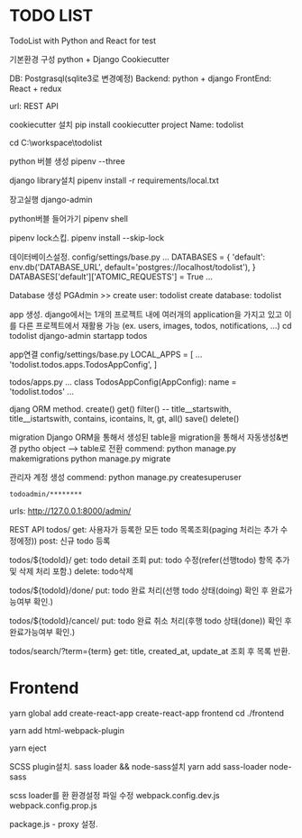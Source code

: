 # TODO LIST

TodoList with Python and React for test

기본환경 구성
python + Django
Cookiecutter

DB: Postgrasql(sqlite3로 변경예정)
Backend: python + django
FrontEnd: React + redux

url: REST API


cookiecutter 설치
pip install cookiecutter
project Name: todolist

cd C:\workspace\todolist

python 버블 생성
pipenv --three

django library설치 
pipenv install -r requirements/local.txt


장고실행
django-admin

python버블 들어가기
pipenv shell


pipenv lock스킵.
    pipenv install --skip-lock

데이터베이스설정.
config/settings/base.py
    ...
    DATABASES = {
        'default': env.db('DATABASE_URL', default='postgres://localhost/todolist'),
    }
    DATABASES['default']['ATOMIC_REQUESTS'] = True
    ...

Database 생성
PGAdmin >> 
create user: todolist
create database: todolist


app 생성.
django에서는 1개의 프로젝트 내에 여러개의 application을 가지고 있고 이를 다른 프로젝트에서 재활용 가능
(ex. users, images, todos, notifications, ...) 
cd todolist
django-admin startapp todos


app연결
config/settings/base.py
    LOCAL_APPS = [
        ...
        'todolist.todos.apps.TodosAppConfig',
    ]

todos/apps.py
    ...
    class TodosAppConfig(AppConfig):
        name = 'todolist.todos'
    ...

djang ORM method.
create()
get()
filter()  -- title__startswith, title__istartswith, contains, icontains, lt, gt, 
all()
save()
delete()


migration
Django ORM을 통해서 생성된 table을 migration을 통해서 자동생성&변경
pytho object --> table로 전환
    commend:
    python manage.py makemigrations
    python manage.py migrate


관리자 계정 생성
    commend:
    python manage.py createsuperuser

    todoadmin/********

urls: http://127.0.0.1:8000/admin/



REST API
todos/
    get: 사용자가 등록한 모든 todo 목록조회(paging 처리는 추가 수정에정))
    post: 신규 todo 등록

todos/${todoId}/
    get: todo detail 조회
    put: todo 수정(refer(선행todo) 항목 추가 및 삭제 처리 포함.)
    delete: todo삭제

todos/${todoId}/done/
    put: todo 완료 처리(선행 todo 상태(doing) 확인 후 완료가능여부 확인.)

todos/${todoId}/cancel/
    put: todo 완료 취소 처리(후행 todo 상태(done)) 확인 후 완료가능여부 확인.)

todos/search/?term={term}
    get: title, created_at, update_at 조회 후 목록 반환.


# Frontend
 yarn global add create-react-app
 create-react-app frontend
 cd ./frontend
 
 yarn add html-webpack-plugin

 yarn eject

SCSS plugin설치.
 sass loader && node-sass설치
 yarn add sass-loader node-sass

 scss loader를 환 환경설정 파일 수정
 webpack.config.dev.js
 webpack.config.prop.js

 package.js - proxy 설정.
 
